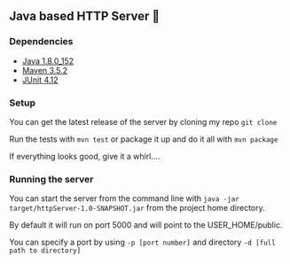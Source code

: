 ## Java based HTTP Server :rocket:

### Dependencies
* [Java 1.8.0_152](http://www.oracle.com/technetwork/java/javase/overview/index.html)
* [Maven 3.5.2](https://maven.apache.org/)
* [JUnit 4.12](http://junit.org/junit4/)

### Setup
You can get the latest release of the server by cloning my repo ```git clone```

Run the tests with ```mvn test``` or package it up and do it all with ```mvn package```

If everything looks good, give it a whirl....

### Running the server
You can start the server from the command line with ```java -jar target/httpServer-1.0-SNAPSHOT.jar``` from the project home directory.

By default it will run on port 5000 and will point to the USER_HOME/public. 

You can specify a port by using ```-p [port number]``` and directory ```-d [full path to directory]```

